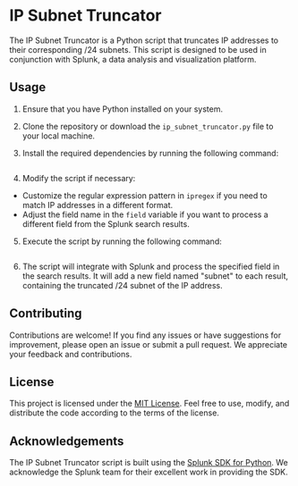 # IP Subnet Truncator

The IP Subnet Truncator is a Python script that truncates IP addresses to their corresponding /24 subnets. This script is designed to be used in conjunction with Splunk, a data analysis and visualization platform.

## Usage

1. Ensure that you have Python installed on your system.

2. Clone the repository or download the `ip_subnet_truncator.py` file to your local machine.

3. Install the required dependencies by running the following command:

    ```pip install splunk-sdk 
    ```

4. Modify the script if necessary:
- Customize the regular expression pattern in `ipregex` if you need to match IP addresses in a different format.
- Adjust the field name in the `field` variable if you want to process a different field from the Splunk search results.

5. Execute the script by running the following command:

    ```python ip_subnet_truncator.py	
    ```

6. The script will integrate with Splunk and process the specified field in the search results. It will add a new field named "subnet" to each result, containing the truncated /24 subnet of the IP address.

## Contributing

Contributions are welcome! If you find any issues or have suggestions for improvement, please open an issue or submit a pull request. We appreciate your feedback and contributions.

## License

This project is licensed under the [MIT License](LICENSE). Feel free to use, modify, and distribute the code according to the terms of the license.

## Acknowledgements

The IP Subnet Truncator script is built using the [Splunk SDK for Python](https://github.com/splunk/splunk-sdk-python). We acknowledge the Splunk team for their excellent work in providing the SDK.
